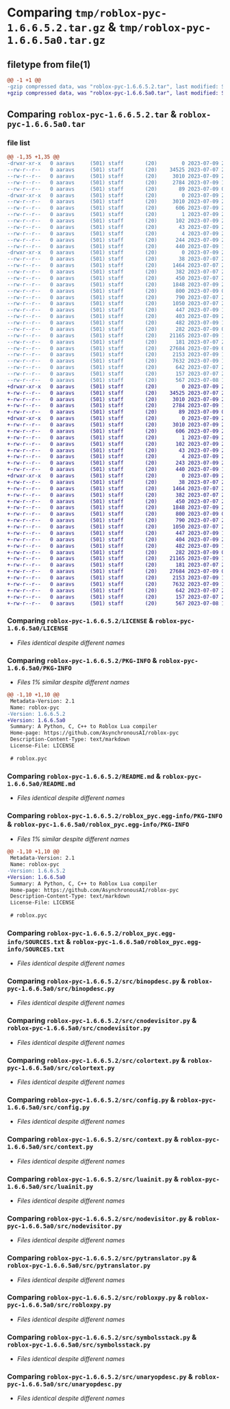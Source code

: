 # Comparing `tmp/roblox-pyc-1.6.6.5.2.tar.gz` & `tmp/roblox-pyc-1.6.6.5a0.tar.gz`

## filetype from file(1)

```diff
@@ -1 +1 @@
-gzip compressed data, was "roblox-pyc-1.6.6.5.2.tar", last modified: Sun Jul  9 20:16:40 2023, max compression
+gzip compressed data, was "roblox-pyc-1.6.6.5a0.tar", last modified: Sun Jul  9 20:03:59 2023, max compression
```

## Comparing `roblox-pyc-1.6.6.5.2.tar` & `roblox-pyc-1.6.6.5a0.tar`

### file list

```diff
@@ -1,35 +1,35 @@
-drwxr-xr-x   0 aaravs     (501) staff       (20)        0 2023-07-09 20:16:40.852091 roblox-pyc-1.6.6.5.2/
--rw-r--r--   0 aaravs     (501) staff       (20)    34525 2023-07-07 21:26:51.000000 roblox-pyc-1.6.6.5.2/LICENSE
--rw-r--r--   0 aaravs     (501) staff       (20)     3010 2023-07-09 20:16:40.852391 roblox-pyc-1.6.6.5.2/PKG-INFO
--rw-r--r--   0 aaravs     (501) staff       (20)     2784 2023-07-09 17:36:20.000000 roblox-pyc-1.6.6.5.2/README.md
--rw-r--r--   0 aaravs     (501) staff       (20)       89 2023-07-09 01:34:29.000000 roblox-pyc-1.6.6.5.2/pyproject.toml
-drwxr-xr-x   0 aaravs     (501) staff       (20)        0 2023-07-09 20:16:40.828432 roblox-pyc-1.6.6.5.2/roblox_pyc.egg-info/
--rw-r--r--   0 aaravs     (501) staff       (20)     3010 2023-07-09 20:16:40.000000 roblox-pyc-1.6.6.5.2/roblox_pyc.egg-info/PKG-INFO
--rw-r--r--   0 aaravs     (501) staff       (20)      606 2023-07-09 20:16:40.000000 roblox-pyc-1.6.6.5.2/roblox_pyc.egg-info/SOURCES.txt
--rw-r--r--   0 aaravs     (501) staff       (20)        1 2023-07-09 20:16:40.000000 roblox-pyc-1.6.6.5.2/roblox_pyc.egg-info/dependency_links.txt
--rw-r--r--   0 aaravs     (501) staff       (20)      102 2023-07-09 20:16:40.000000 roblox-pyc-1.6.6.5.2/roblox_pyc.egg-info/entry_points.txt
--rw-r--r--   0 aaravs     (501) staff       (20)       43 2023-07-09 20:16:40.000000 roblox-pyc-1.6.6.5.2/roblox_pyc.egg-info/requires.txt
--rw-r--r--   0 aaravs     (501) staff       (20)        4 2023-07-09 20:16:40.000000 roblox-pyc-1.6.6.5.2/roblox_pyc.egg-info/top_level.txt
--rw-r--r--   0 aaravs     (501) staff       (20)      244 2023-07-09 20:16:40.853417 roblox-pyc-1.6.6.5.2/setup.cfg
--rw-r--r--   0 aaravs     (501) staff       (20)      440 2023-07-09 15:41:08.000000 roblox-pyc-1.6.6.5.2/setup.py
-drwxr-xr-x   0 aaravs     (501) staff       (20)        0 2023-07-09 20:16:40.850870 roblox-pyc-1.6.6.5.2/src/
--rw-r--r--   0 aaravs     (501) staff       (20)       38 2023-07-07 21:26:51.000000 roblox-pyc-1.6.6.5.2/src/__init__.py
--rw-r--r--   0 aaravs     (501) staff       (20)     1464 2023-07-07 21:26:51.000000 roblox-pyc-1.6.6.5.2/src/binopdesc.py
--rw-r--r--   0 aaravs     (501) staff       (20)      382 2023-07-07 21:26:51.000000 roblox-pyc-1.6.6.5.2/src/boolopdesc.py
--rw-r--r--   0 aaravs     (501) staff       (20)      450 2023-07-07 21:26:51.000000 roblox-pyc-1.6.6.5.2/src/cmpopdesc.py
--rw-r--r--   0 aaravs     (501) staff       (20)     1848 2023-07-09 20:00:46.000000 roblox-pyc-1.6.6.5.2/src/cnodevisitor.py
--rw-r--r--   0 aaravs     (501) staff       (20)      800 2023-07-09 03:44:33.000000 roblox-pyc-1.6.6.5.2/src/colortext.py
--rw-r--r--   0 aaravs     (501) staff       (20)      790 2023-07-07 21:26:51.000000 roblox-pyc-1.6.6.5.2/src/config.py
--rw-r--r--   0 aaravs     (501) staff       (20)     1050 2023-07-07 21:26:51.000000 roblox-pyc-1.6.6.5.2/src/context.py
--rw-r--r--   0 aaravs     (501) staff       (20)      447 2023-07-09 15:13:23.000000 roblox-pyc-1.6.6.5.2/src/cpAST.py
--rw-r--r--   0 aaravs     (501) staff       (20)      403 2023-07-09 20:14:53.000000 roblox-pyc-1.6.6.5.2/src/ctranslator.py
--rw-r--r--   0 aaravs     (501) staff       (20)      482 2023-07-09 17:33:56.000000 roblox-pyc-1.6.6.5.2/src/header.py
--rw-r--r--   0 aaravs     (501) staff       (20)      282 2023-07-09 01:58:37.000000 roblox-pyc-1.6.6.5.2/src/loopcounter.py
--rw-r--r--   0 aaravs     (501) staff       (20)    21165 2023-07-09 17:23:29.000000 roblox-pyc-1.6.6.5.2/src/luainit.py
--rw-r--r--   0 aaravs     (501) staff       (20)      181 2023-07-07 21:26:51.000000 roblox-pyc-1.6.6.5.2/src/nameconstdesc.py
--rw-r--r--   0 aaravs     (501) staff       (20)    27684 2023-07-09 01:59:38.000000 roblox-pyc-1.6.6.5.2/src/nodevisitor.py
--rw-r--r--   0 aaravs     (501) staff       (20)     2153 2023-07-09 17:33:27.000000 roblox-pyc-1.6.6.5.2/src/pytranslator.py
--rw-r--r--   0 aaravs     (501) staff       (20)     7632 2023-07-09 18:40:50.000000 roblox-pyc-1.6.6.5.2/src/robloxpy.py
--rw-r--r--   0 aaravs     (501) staff       (20)      642 2023-07-07 21:26:51.000000 roblox-pyc-1.6.6.5.2/src/symbolsstack.py
--rw-r--r--   0 aaravs     (501) staff       (20)      157 2023-07-07 21:26:51.000000 roblox-pyc-1.6.6.5.2/src/tokenendmode.py
--rw-r--r--   0 aaravs     (501) staff       (20)      567 2023-07-08 14:04:57.000000 roblox-pyc-1.6.6.5.2/src/unaryopdesc.py
+drwxr-xr-x   0 aaravs     (501) staff       (20)        0 2023-07-09 20:03:59.818242 roblox-pyc-1.6.6.5a0/
+-rw-r--r--   0 aaravs     (501) staff       (20)    34525 2023-07-07 21:26:51.000000 roblox-pyc-1.6.6.5a0/LICENSE
+-rw-r--r--   0 aaravs     (501) staff       (20)     3010 2023-07-09 20:03:59.818469 roblox-pyc-1.6.6.5a0/PKG-INFO
+-rw-r--r--   0 aaravs     (501) staff       (20)     2784 2023-07-09 17:36:20.000000 roblox-pyc-1.6.6.5a0/README.md
+-rw-r--r--   0 aaravs     (501) staff       (20)       89 2023-07-09 01:34:29.000000 roblox-pyc-1.6.6.5a0/pyproject.toml
+drwxr-xr-x   0 aaravs     (501) staff       (20)        0 2023-07-09 20:03:59.798189 roblox-pyc-1.6.6.5a0/roblox_pyc.egg-info/
+-rw-r--r--   0 aaravs     (501) staff       (20)     3010 2023-07-09 20:03:59.000000 roblox-pyc-1.6.6.5a0/roblox_pyc.egg-info/PKG-INFO
+-rw-r--r--   0 aaravs     (501) staff       (20)      606 2023-07-09 20:03:59.000000 roblox-pyc-1.6.6.5a0/roblox_pyc.egg-info/SOURCES.txt
+-rw-r--r--   0 aaravs     (501) staff       (20)        1 2023-07-09 20:03:59.000000 roblox-pyc-1.6.6.5a0/roblox_pyc.egg-info/dependency_links.txt
+-rw-r--r--   0 aaravs     (501) staff       (20)      102 2023-07-09 20:03:59.000000 roblox-pyc-1.6.6.5a0/roblox_pyc.egg-info/entry_points.txt
+-rw-r--r--   0 aaravs     (501) staff       (20)       43 2023-07-09 20:03:59.000000 roblox-pyc-1.6.6.5a0/roblox_pyc.egg-info/requires.txt
+-rw-r--r--   0 aaravs     (501) staff       (20)        4 2023-07-09 20:03:59.000000 roblox-pyc-1.6.6.5a0/roblox_pyc.egg-info/top_level.txt
+-rw-r--r--   0 aaravs     (501) staff       (20)      243 2023-07-09 20:03:59.819423 roblox-pyc-1.6.6.5a0/setup.cfg
+-rw-r--r--   0 aaravs     (501) staff       (20)      440 2023-07-09 15:41:08.000000 roblox-pyc-1.6.6.5a0/setup.py
+drwxr-xr-x   0 aaravs     (501) staff       (20)        0 2023-07-09 20:03:59.817083 roblox-pyc-1.6.6.5a0/src/
+-rw-r--r--   0 aaravs     (501) staff       (20)       38 2023-07-07 21:26:51.000000 roblox-pyc-1.6.6.5a0/src/__init__.py
+-rw-r--r--   0 aaravs     (501) staff       (20)     1464 2023-07-07 21:26:51.000000 roblox-pyc-1.6.6.5a0/src/binopdesc.py
+-rw-r--r--   0 aaravs     (501) staff       (20)      382 2023-07-07 21:26:51.000000 roblox-pyc-1.6.6.5a0/src/boolopdesc.py
+-rw-r--r--   0 aaravs     (501) staff       (20)      450 2023-07-07 21:26:51.000000 roblox-pyc-1.6.6.5a0/src/cmpopdesc.py
+-rw-r--r--   0 aaravs     (501) staff       (20)     1848 2023-07-09 20:00:46.000000 roblox-pyc-1.6.6.5a0/src/cnodevisitor.py
+-rw-r--r--   0 aaravs     (501) staff       (20)      800 2023-07-09 03:44:33.000000 roblox-pyc-1.6.6.5a0/src/colortext.py
+-rw-r--r--   0 aaravs     (501) staff       (20)      790 2023-07-07 21:26:51.000000 roblox-pyc-1.6.6.5a0/src/config.py
+-rw-r--r--   0 aaravs     (501) staff       (20)     1050 2023-07-07 21:26:51.000000 roblox-pyc-1.6.6.5a0/src/context.py
+-rw-r--r--   0 aaravs     (501) staff       (20)      447 2023-07-09 15:13:23.000000 roblox-pyc-1.6.6.5a0/src/cpAST.py
+-rw-r--r--   0 aaravs     (501) staff       (20)      404 2023-07-09 20:02:43.000000 roblox-pyc-1.6.6.5a0/src/ctranslator.py
+-rw-r--r--   0 aaravs     (501) staff       (20)      482 2023-07-09 17:33:56.000000 roblox-pyc-1.6.6.5a0/src/header.py
+-rw-r--r--   0 aaravs     (501) staff       (20)      282 2023-07-09 01:58:37.000000 roblox-pyc-1.6.6.5a0/src/loopcounter.py
+-rw-r--r--   0 aaravs     (501) staff       (20)    21165 2023-07-09 17:23:29.000000 roblox-pyc-1.6.6.5a0/src/luainit.py
+-rw-r--r--   0 aaravs     (501) staff       (20)      181 2023-07-07 21:26:51.000000 roblox-pyc-1.6.6.5a0/src/nameconstdesc.py
+-rw-r--r--   0 aaravs     (501) staff       (20)    27684 2023-07-09 01:59:38.000000 roblox-pyc-1.6.6.5a0/src/nodevisitor.py
+-rw-r--r--   0 aaravs     (501) staff       (20)     2153 2023-07-09 17:33:27.000000 roblox-pyc-1.6.6.5a0/src/pytranslator.py
+-rw-r--r--   0 aaravs     (501) staff       (20)     7632 2023-07-09 18:40:50.000000 roblox-pyc-1.6.6.5a0/src/robloxpy.py
+-rw-r--r--   0 aaravs     (501) staff       (20)      642 2023-07-07 21:26:51.000000 roblox-pyc-1.6.6.5a0/src/symbolsstack.py
+-rw-r--r--   0 aaravs     (501) staff       (20)      157 2023-07-07 21:26:51.000000 roblox-pyc-1.6.6.5a0/src/tokenendmode.py
+-rw-r--r--   0 aaravs     (501) staff       (20)      567 2023-07-08 14:04:57.000000 roblox-pyc-1.6.6.5a0/src/unaryopdesc.py
```

### Comparing `roblox-pyc-1.6.6.5.2/LICENSE` & `roblox-pyc-1.6.6.5a0/LICENSE`

 * *Files identical despite different names*

### Comparing `roblox-pyc-1.6.6.5.2/PKG-INFO` & `roblox-pyc-1.6.6.5a0/PKG-INFO`

 * *Files 1% similar despite different names*

```diff
@@ -1,10 +1,10 @@
 Metadata-Version: 2.1
 Name: roblox-pyc
-Version: 1.6.6.5.2
+Version: 1.6.6.5a0
 Summary: A Python, C, C++ to Roblox Lua compiler
 Home-page: https://github.com/AsynchronousAI/roblox-pyc
 Description-Content-Type: text/markdown
 License-File: LICENSE
 
 # roblox.pyc
```

### Comparing `roblox-pyc-1.6.6.5.2/README.md` & `roblox-pyc-1.6.6.5a0/README.md`

 * *Files identical despite different names*

### Comparing `roblox-pyc-1.6.6.5.2/roblox_pyc.egg-info/PKG-INFO` & `roblox-pyc-1.6.6.5a0/roblox_pyc.egg-info/PKG-INFO`

 * *Files 1% similar despite different names*

```diff
@@ -1,10 +1,10 @@
 Metadata-Version: 2.1
 Name: roblox-pyc
-Version: 1.6.6.5.2
+Version: 1.6.6.5a0
 Summary: A Python, C, C++ to Roblox Lua compiler
 Home-page: https://github.com/AsynchronousAI/roblox-pyc
 Description-Content-Type: text/markdown
 License-File: LICENSE
 
 # roblox.pyc
```

### Comparing `roblox-pyc-1.6.6.5.2/roblox_pyc.egg-info/SOURCES.txt` & `roblox-pyc-1.6.6.5a0/roblox_pyc.egg-info/SOURCES.txt`

 * *Files identical despite different names*

### Comparing `roblox-pyc-1.6.6.5.2/src/binopdesc.py` & `roblox-pyc-1.6.6.5a0/src/binopdesc.py`

 * *Files identical despite different names*

### Comparing `roblox-pyc-1.6.6.5.2/src/cnodevisitor.py` & `roblox-pyc-1.6.6.5a0/src/cnodevisitor.py`

 * *Files identical despite different names*

### Comparing `roblox-pyc-1.6.6.5.2/src/colortext.py` & `roblox-pyc-1.6.6.5a0/src/colortext.py`

 * *Files identical despite different names*

### Comparing `roblox-pyc-1.6.6.5.2/src/config.py` & `roblox-pyc-1.6.6.5a0/src/config.py`

 * *Files identical despite different names*

### Comparing `roblox-pyc-1.6.6.5.2/src/context.py` & `roblox-pyc-1.6.6.5a0/src/context.py`

 * *Files identical despite different names*

### Comparing `roblox-pyc-1.6.6.5.2/src/luainit.py` & `roblox-pyc-1.6.6.5a0/src/luainit.py`

 * *Files identical despite different names*

### Comparing `roblox-pyc-1.6.6.5.2/src/nodevisitor.py` & `roblox-pyc-1.6.6.5a0/src/nodevisitor.py`

 * *Files identical despite different names*

### Comparing `roblox-pyc-1.6.6.5.2/src/pytranslator.py` & `roblox-pyc-1.6.6.5a0/src/pytranslator.py`

 * *Files identical despite different names*

### Comparing `roblox-pyc-1.6.6.5.2/src/robloxpy.py` & `roblox-pyc-1.6.6.5a0/src/robloxpy.py`

 * *Files identical despite different names*

### Comparing `roblox-pyc-1.6.6.5.2/src/symbolsstack.py` & `roblox-pyc-1.6.6.5a0/src/symbolsstack.py`

 * *Files identical despite different names*

### Comparing `roblox-pyc-1.6.6.5.2/src/unaryopdesc.py` & `roblox-pyc-1.6.6.5a0/src/unaryopdesc.py`

 * *Files identical despite different names*


